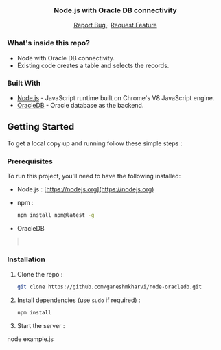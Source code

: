 <p align="center">
  <h3 align="center">Node.js with Oracle DB connectivity</h3>
  <p align="center">
    <a href="https://github.com/ganeshmkharvi/node-oracledb/issues">Report Bug </a>
    ·
    <a href="https://github.com/ganeshmkharvi/node-oracledb/issues"> Request Feature</a>
  </p>
</p>

<!-- ABOUT THE PROJECT -->

### What's inside this repo?

- Node with Oracle DB connectivity.
- Existing code creates a table and selects the records.


### Built With

- [Node.js]() - JavaScript runtime built on Chrome's V8 JavaScript engine.
- [OracleDB]() - Oracle database as the backend.

<!-- GETTING STARTED -->

## Getting Started

To get a local copy up and running follow these simple steps :

### Prerequisites

To run this project, you'll need to have the following installed:

- Node.js : [https://nodejs.org](https://nodejs.org)

- npm :
  ```sh
  npm install npm@latest -g
  ```
- OracleDB
> <br>

### Installation

1. Clone the repo :
   ```sh
   git clone https://github.com/ganeshmkharvi/node-oracledb.git
   ```
2. Install dependencies (use `sudo` if required) :

   ```sh
   npm install
   ```
 3. Start the server :

node example.js
